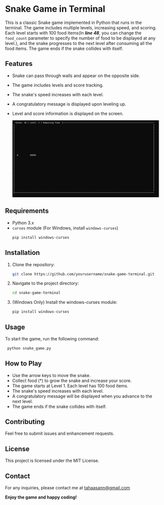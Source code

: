 # Snake Game in Terminal

This is a classic Snake game implemented in Python that runs in the terminal. The game includes multiple levels, increasing speed, and scoring. Each level starts with 100 food items(In ***line 48***, you can change the ```food_count``` parameter to specify the number of food to be displayed at any level.), and the snake progresses to the next level after consuming all the food items. The game ends if the snake collides with itself.

## Features

- Snake can pass through walls and appear on the opposite side.
- The game includes levels and score tracking.
- The snake's speed increases with each level.
- A congratulatory message is displayed upon leveling up.
- Level and score information is displayed on the screen.
  
  ![snake_game](Snake_game.png)

## Requirements

- Python 3.x
- `curses` module (For Windows, install `windows-curses`)
  ```sh
  pip install windows-curses
  ```

## Installation

1. Clone the repository:
   ```sh
   git clone https://github.com/yourusername/snake-game-terminal.git
   ```

2. Navigate to the project directory:
    ```sh
    cd snake-game-terminal
    ```

3. (Windows Only) Install the windows-curses module:
   ```sh
   pip install windows-curses
   ```

## Usage
To start the game, run the following command:
  ```sh
   python snake_game.py
   ```

## How to Play
- Use the arrow keys to move the snake.
- Collect food (*) to grow the snake and increase your score.
- The game starts at Level 1. Each level has 100 food items.
- The snake's speed increases with each level.
- A congratulatory message will be displayed when you advance to the next level.
- The game ends if the snake collides with itself.

## Contributing
Feel free to submit issues and enhancement requests.

## License
This project is licensed under the MIT License.

## Contact
For any inquiries, please contact me at tahaasann@gmail.com

**Enjoy the game and happy coding!**

